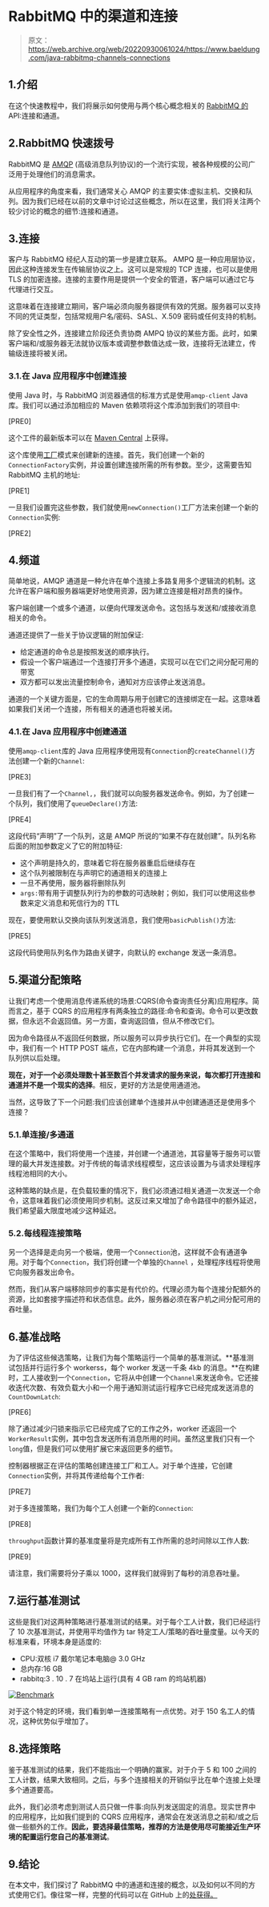# RabbitMQ 中的渠道和连接

> 原文：<https://web.archive.org/web/20220930061024/https://www.baeldung.com/java-rabbitmq-channels-connections>

## 1.介绍

在这个快速教程中，我们将展示如何使用与两个核心概念相关的 [RabbitMQ 的](/web/20221023101403/https://www.baeldung.com/rabbitmq)API:连接和通道。

## 2.RabbitMQ 快速拨号

RabbitMQ 是 [AMQP](/web/20221023101403/https://www.baeldung.com/rabbitmq-spring-amqp) (高级消息队列协议)的一个流行实现，被各种规模的公司广泛用于处理他们的消息需求。

从应用程序的角度来看，我们通常关心 AMQP 的主要实体:虚拟主机、交换和队列。因为我们已经在以前的文章中讨论过这些概念，所以在这里，我们将关注两个较少讨论的概念的细节:连接和通道。

## 3.连接

客户与 RabbitMQ 经纪人互动的第一步是建立联系。 AMPQ 是一种应用层协议，因此这种连接发生在传输层协议之上。这可以是常规的 TCP 连接，也可以是使用 TLS 的加密连接。连接的主要作用是提供一个安全的管道，客户端可以通过它与代理进行交互。

这意味着在连接建立期间，客户端必须向服务器提供有效的凭据。服务器可以支持不同的凭证类型，包括常规用户名/密码、SASL、X.509 密码或任何支持的机制。

除了安全性之外，连接建立阶段还负责协商 AMPQ 协议的某些方面。此时，如果客户端和/或服务器无法就协议版本或调整参数值达成一致，连接将无法建立，传输级连接将被关闭。

### 3.1.在 Java 应用程序中创建连接

使用 Java 时，与 RabbitMQ 浏览器通信的标准方式是使用`amqp-client` Java 库。我们可以通过添加相应的 Maven 依赖项将这个库添加到我们的项目中:

[PRE0]

这个工件的最新版本可以在 [Maven Central](https://web.archive.org/web/20221023101403/https://search.maven.org/search?q=g:com.rabbitmq%20a:amqp-client) 上获得。

这个库使用[工厂](/web/20221023101403/https://www.baeldung.com/creational-design-patterns)模式来创建新的连接。首先，我们创建一个新的`ConnectionFactory`实例，并设置创建连接所需的所有参数。至少，这需要告知 RabbitMQ 主机的地址:

[PRE1]

一旦我们设置完这些参数，我们就使用`newConnection()`工厂方法来创建一个新的`Connection`实例:

[PRE2]

## 4.频道

简单地说，AMQP 通道是一种允许在单个连接上多路复用多个逻辑流的机制。这允许在客户端和服务器端更好地使用资源，因为建立连接是相对昂贵的操作。

客户端创建一个或多个通道，以便向代理发送命令。这包括与发送和/或接收消息相关的命令。

通道还提供了一些关于协议逻辑的附加保证:

*   给定通道的命令总是按照发送的顺序执行。
*   假设一个客户端通过一个连接打开多个通道，实现可以在它们之间分配可用的带宽
*   双方都可以发出流量控制命令，通知对方应该停止发送消息。

通道的一个关键方面是，它的生命周期与用于创建它的连接绑定在一起。这意味着如果我们关闭一个连接，所有相关的通道也将被关闭。

### 4.1.在 Java 应用程序中创建通道

使用`amqp-client`库的 Java 应用程序使用现有`Connection`的`createChannel()`方法创建一个新的`Channel`:

[PRE3]

一旦我们有了一个`Channel,`，我们就可以向服务器发送命令。例如，为了创建一个队列，我们使用了`queueDeclare()`方法:

[PRE4]

这段代码“声明”了一个队列，这是 AMQP 所说的“如果不存在就创建”。队列名称后面的附加参数定义了它的附加特征:

*   这个声明是持久的，意味着它将在服务器重启后继续存在
*   这个队列被限制在与声明它的通道相关的连接上
*   一旦不再使用，服务器将删除队列
*   `args:`带有用于调整队列行为的参数的可选映射；例如，我们可以使用这些参数来定义消息和死信行为的 TTL

现在，要使用默认交换向该队列发送消息，我们使用`basicPublish()`方法:

[PRE5]

这段代码使用队列名作为路由关键字，向默认的 exchange 发送一条消息。

## 5.渠道分配策略

让我们考虑一个使用消息传递系统的场景:CQRS(命令查询责任分离)应用程序。简而言之，基于 CQRS 的应用程序有两条独立的路径:命令和查询。命令可以更改数据，但永远不会返回值。另一方面，查询返回值，但从不修改它们。

因为命令路径从不返回任何数据，所以服务可以异步执行它们。在一个典型的实现中，我们有一个 HTTP POST 端点，它在内部构建一个消息，并将其发送到一个队列供以后处理。

**现在，对于一个必须处理数十甚至数百个并发请求的服务来说，每次都打开连接和通道并不是一个现实的选择**。相反，更好的方法是使用通道池。

当然，这导致了下一个问题:我们应该创建单个连接并从中创建通道还是使用多个连接？

### 5.1.单连接/多通道

在这个策略中，我们将使用一个连接，并创建一个通道池，其容量等于服务可以管理的最大并发连接数。对于传统的每请求线程模型，这应该设置为与请求处理程序线程池相同的大小。

这种策略的缺点是，在负载较重的情况下，我们必须通过相关通道一次发送一个命令，这意味着我们必须使用同步机制。这反过来又增加了命令路径中的额外延迟，我们希望最大限度地减少这种延迟。

### 5.2.每线程连接策略

另一个选择是走向另一个极端，使用一个`Connection`池，这样就不会有通道争用。对于每个`Connection`，我们将创建一个单独的`Channel` ，处理程序线程将使用它向服务器发出命令。

然而，我们从客户端移除同步的事实是有代价的。代理必须为每个连接分配额外的资源，比如套接字描述符和状态信息。此外，服务器必须在客户机之间分配可用的吞吐量。

## 6.基准战略

为了评估这些候选策略，让我们为每个策略运行一个简单的基准测试。**基准测试包括并行运行多个 workerss，每个 worker 发送一千条 4kb 的消息。**在构建时，工人接收到一个`Connection`，它将从中创建一个`Channel`来发送命令。它还接收迭代次数、有效负载大小和一个用于通知测试运行程序它已经完成发送消息的`CountDownLatch`:

[PRE6]

除了通过减少闩锁来指示它已经完成了它的工作之外，worker 还返回一个`WorkerResult`实例，其中包含发送所有消息所用的时间。虽然这里我们只有一个`long`值，但是我们可以使用扩展它来返回更多的细节。

控制器根据正在评估的策略创建连接工厂和工人。对于单个连接，它创建`Connection`实例，并将其传递给每个工作者:

[PRE7]

对于多连接策略，我们为每个工人创建一个新的`Connection`:

[PRE8]

`throughput`函数计算的基准度量将是完成所有工作所需的总时间除以工作人数:

[PRE9]

请注意，我们需要将分子乘以 1000，这样我们就得到了每秒的消息吞吐量。

## 7.运行基准测试

这些是我们对这两种策略进行基准测试的结果。对于每个工人计数，我们已经运行了 10 次基准测试，并使用平均值作为 tar 特定工人/策略的吞吐量度量。以今天的标准来看，环境本身是适度的:

*   CPU:双核 i7 戴尔笔记本电脑@ 3.0 GHz
*   总内存:16 GB
*   rabbitq:3 . 10 . 7 在坞站上运行(具有 4 GB ram 的坞站机器)

[![Benchmark](img/0dc91443db9f12e5736cb59f4bb253eb.png)](/web/20221023101403/https://www.baeldung.com/wp-content/uploads/2022/10/throughput-benchmark.png)

对于这个特定的环境，我们看到单一连接策略有一点优势。对于 150 名工人的情况，这种优势似乎增加了。

## 8.选择策略

鉴于基准测试的结果，我们不能指出一个明确的赢家。对于介于 5 和 100 之间的工人计数，结果大致相同。之后，与多个连接相关的开销似乎比在单个连接上处理多个通道要高。

此外，我们必须考虑到测试人员只做一件事:向队列发送固定的消息。现实世界中的应用程序，比如我们提到的 CQRS 应用程序，通常会在发送消息之前和/或之后做一些额外的工作。**因此，要选择最佳策略，推荐的方法是使用尽可能接近生产环境的配置运行您自己的基准测试**。

## 9.结论

在本文中，我们探讨了 RabbitMQ 中的通道和连接的概念，以及如何以不同的方式使用它们。像往常一样，完整的代码可以在 GitHub 上的[处获得。](https://web.archive.org/web/20221023101403/https://github.com/eugenp/tutorials/tree/master/rabbitmq)